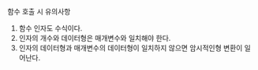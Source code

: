 함수 호출 시 유의사항

1. 함수 인자도 수식이다.
2. 인자의 개수와 데이터형은 매개변수와 일치해야 한다.
3. 인자의 데이터형과 매개변수의 데이터형이 일치하지 않으면 암시적인형 변환이 일어난다.



